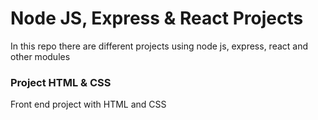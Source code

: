 # Node JS, Express & React Projects

In this repo there are different projects using node js, express, react and other modules

### Project HTML & CSS

Front end project with HTML and CSS